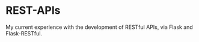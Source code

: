 # REST-APIs

My current experience with the development of RESTful APIs, via Flask and Flask-RESTful.
